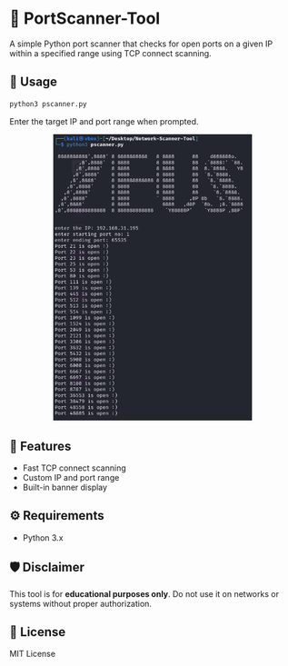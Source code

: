 # 🔎 PortScanner-Tool

A simple Python port scanner that checks for open ports on a given IP within a specified range using TCP connect scanning.

## 🚀 Usage

```bash
python3 pscanner.py
```

Enter the target IP and port range when prompted.
<p align="center">
  <img src="scanner.PNG" width="350"> 
</p>

## 🧩 Features
- Fast TCP connect scanning
- Custom IP and port range
- Built-in banner display

## ⚙️ Requirements
- Python 3.x

## 🛡️ Disclaimer
This tool is for **educational purposes only**. Do not use it on networks or systems without proper authorization.

## 📄 License
MIT License
